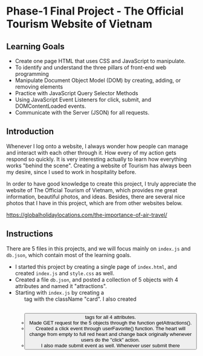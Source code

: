 # Phase-1 Final Project - The Official Tourism Website of Vietnam 

## Learning Goals
* Create one page HTML that uses CSS and JavaScript to manipulate.
* To identify and understand the three pillars of front-end web programming
* Manipulate Document Object Model (DOM) by creating, adding, or removing elements
* Practice with JavaScript Query Selector Methods
* Using JavaScript Event Listeners for click, submit, and DOMContentLoaded events.
* Communicate with the Server (JSON) for all requests.

## Introduction

Whenever I log onto a website, I always wonder how people can manage and interact with each other through it. How every of my action gets respond so quickly. It is very interesting actually to learn how everything works "behind the scene". Creating a website of Tourism has always been my desire, since I used to work in hospitality before. 

In order to have good knowledge to create this project, I truly appreciate the website of The Official Tourism of Vietnam, which provides me great information, beautiful photos, and ideas. Besides, there are several nice photos that I have in this project, which are from other websites below.




https://globalholidaylocations.com/the-importance-of-air-travel/

## Instructions
There are 5 files in this projects, and we will focus mainly on `index.js` and `db.json`, which contain most of the learning goals.

* I started this project by creating a single page of `index.html`, and created `index.js` and `style.css` as well.
* Created a file `db.json`, and posted a collection of 5 objects with 4 attributes and named it "attractions".
* Starting with `index.js` by creating a <ul> tag with the className "card". I also created <img><h2><p><button> tags for all 4 attributes.
* Made GET request for the 5 objects through the function getAttractions().
* Created a click event through userFavorite() function. The heart will change from empty to full red heart and change back originally whenever users do the "click" action.
* I also made submit event as well. Whenever user submit there